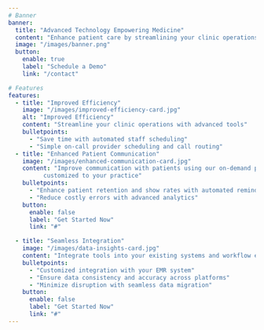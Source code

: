 ```yaml
---
# Banner
banner:
  title: "Advanced Technology Empowering Medicine"
  content: "Enhance patient care by streamlining your clinic operations"
  image: "/images/banner.png"
  button:
    enable: true
    label: "Schedule a Demo"
    link: "/contact"

# Features
features:
  - title: "Improved Efficiency"
    image: "/images/improved-efficiency-card.jpg"
    alt: "Improved Efficiency"
    content: "Streamline your clinic operations with advanced tools"
    bulletpoints:
      - "Save time with automated staff scheduling"
      - "Simple on-call provider scheduling and call routing"
  - title: "Enhanced Patient Communication"
    image: "/images/enhanced-communication-card.jpg"
    content: "Improve communication with patients using our on-demand platform
          customized to your practice"
    bulletpoints:
      - "Enhance patient retention and show rates with automated reminders"
      - "Reduce costly errors with advanced analytics"
    button:
      enable: false
      label: "Get Started Now"
      link: "#"

  - title: "Seamless Integration"
    image: "/images/data-insights-card.jpg"
    content: "Integrate tools into your existing systems and workflow effortlessly"
    bulletpoints:
      - "Customized integration with your EMR system"
      - "Ensure data consistency and accuracy across platforms"
      - "Minimize disruption with seamless data migration"
    button:
      enable: false
      label: "Get Started Now"
      link: "#"
---
```

